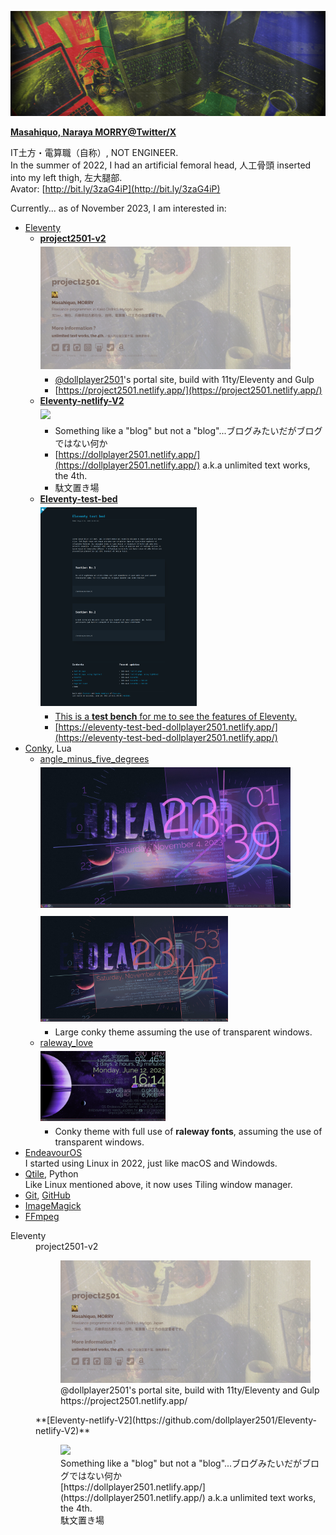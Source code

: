 ![](https://raw.githubusercontent.com/dollplayer2501/dollplayer2501/main/IMG_4604_twitter.png)

**[Masahiquo, Naraya MORRY@Twitter/X](https://twitter.com/dollplayer2501)**

IT土方・電算職（自称）, NOT ENGINEER.  
In the summer of 2022, I had an artificial femoral head, 人工骨頭 inserted into my left thigh, 左大腿部.  
Avator: [http://bit.ly/3zaG4iP](http://bit.ly/3zaG4iP)

Currently... as of November 2023, I am interested in:

- [Eleventy](https://www.11ty.dev/)
    - **[project2501-v2](https://github.com/dollplayer2501/project2501-v2)**  
    <a href="https://github.com/dollplayer2501/project2501-v2"><img src="https://raw.githubusercontent.com/dollplayer2501/project2501-v2/main/screenshot.png" width="400" vspace="5"></a>
        - [@dollplayer2501](https://github.com/dollplayer2501)'s portal site, build with 11ty/Eleventy and Gulp
        - [https://project2501.netlify.app/](https://project2501.netlify.app/)
    - **[Eleventy-netlify-V2](https://github.com/dollplayer2501/Eleventy-netlify-V2)**  
    <a href="https://github.com/dollplayer2501/Eleventy-netlify-V2"><img src="https://raw.githubusercontent.com/dollplayer2501/Eleventy-netlify-V2/main/screenshot..main.png" width="200" vspace="5"></a>
        - Something like a "blog" but not a "blog"...ブログみたいだがブログではない何か
        - [https://dollplayer2501.netlify.app/](https://dollplayer2501.netlify.app/) a.k.a unlimited text works, the 4th.
        - 駄文置き場
    - **[Eleventy-test-bed](https://github.com/dollplayer2501/Eleventy-test-bed)**  
    <a href="https://github.com/dollplayer2501/Eleventy-test-bed"><img src="https://raw.githubusercontent.com/dollplayer2501/Eleventy-test-bed/main/screenshot.png" width="250" vspace="5">
        - This is a **test bench** for me to see the features of Eleventy.
        - [https://eleventy-test-bed-dollplayer2501.netlify.app/](https://eleventy-test-bed-dollplayer2501.netlify.app/)
- [Conky](https://conky.cc/), Lua
    - [angle_minus_five_degrees](https://github.com/dollplayer2501/angle_minus_five_degrees)  
    <a href="https://github.com/dollplayer2501/angle_minus_five_degrees"><img src="https://raw.githubusercontent.com/dollplayer2501/angle_minus_five_degrees/main/_screenshots/screenshot__default.png" width="400" vspace="5"></a>
    <a href="https://github.com/dollplayer2501/angle_minus_five_degrees"><img src="https://raw.githubusercontent.com/dollplayer2501/angle_minus_five_degrees/main/_screenshots/screenshot__node.png" width="300" vspace="5"></a>
        - Large conky theme assuming the use of transparent windows.
    - [raleway_love](https://github.com/dollplayer2501/raleway_love)  
    <a href="https://github.com/dollplayer2501/raleway_love"><img src="https://raw.githubusercontent.com/dollplayer2501/raleway_love/main/EndeavourOS_Qtile_2023-06-12_16-14-33.png" width="200" vspace="5"></a>
        - Conky theme with full use of **raleway fonts**, assuming the use of transparent windows.
- [EndeavourOS](https://endeavouros.com/)  
    I started using Linux in 2022, just like macOS and Windowds.
- [Qtile](http://qtile.org/), Python  
    Like Linux mentioned above, it now uses Tiling window manager.
- [Git](https://git-scm.com/), [GitHub](https://github.com/)
- [ImageMagick](https://imagemagick.org/index.php)
- [FFmpeg](https://ffmpeg.org/)





<dl>
    <dt>Eleventy</dt>
    <dd>project2501-v2
        <dl>
            <dd><a href="https://github.com/dollplayer2501/project2501-v2"><img src="https://raw.githubusercontent.com/dollplayer2501/project2501-v2/main/screenshot.png" width="400"></a></dd>
            <dd>@dollplayer2501's portal site, build with 11ty/Eleventy and Gulp</dd>
            <dd>https://project2501.netlify.app/</dd>
        </dl>
    </dd>
    <dd>**[Eleventy-netlify-V2](https://github.com/dollplayer2501/Eleventy-netlify-V2)**
        <dl>
            <dd><a href="https://github.com/dollplayer2501/Eleventy-netlify-V2"><img src="https://raw.githubusercontent.com/dollplayer2501/Eleventy-netlify-V2/main/screenshot..main.png" width="200"></a></dd>
            <dd>Something like a "blog" but not a "blog"...ブログみたいだがブログではない何か</dd>
            <dd>[https://dollplayer2501.netlify.app/](https://dollplayer2501.netlify.app/) a.k.a unlimited text works, the 4th.</dd>
            <dd>駄文置き場</dd>
        </dl>
    </dd>
</dl>

